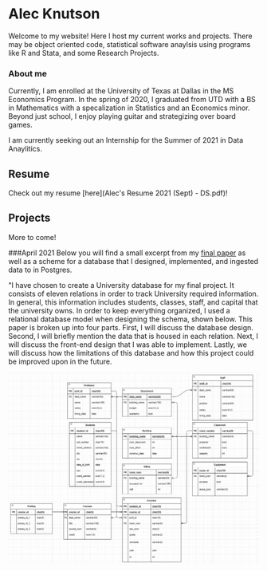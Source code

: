 # Alec Knutson

Welcome to my website! Here I host my current works and projects. There may be object oriented code, statistical software anaylsis using programs like R and Stata, and some Research Projects.

### About me
Currently, I am enrolled at the University of Texas at Dallas in the MS Economics Program.  In the spring of 2020, I graduated from UTD with a BS in Mathematics with a specalization in Statistics and an Economics minor.  Beyond just school, I enjoy playing guitar and strategizing over board games.

I am currently seeking out an Internship for the Summer of 2021 in Data Anaylitics.

## Resume
Check out my resume [here](Alec's Resume 2021 (Sept) - DS.pdf)!


## Projects
More to come!


###April 2021
Below you will find a small excerpt from my [final paper](alecknutson_finalproject (Info Managment Spring 2021.pdf)) as well as a scheme for a database that I designed, implemented, and ingested data to in Postgres.

"I have chosen to create a University database for my final project.  It consists of eleven relations in order to track University required information.  In general, this information includes students, classes, staff, and capital that the university owns.  In order to keep everything organized, I used a relational database model when designing the schema, shown below.  This paper is broken up into four parts.  First, I will discuss the database design.  Second, I will briefly mention the data that is housed in each relation.  Next, I will discuss the front-end design that I was able to implement.  Lastly, we will discuss how the limitations of this database and how this project could be improved upon in the future.

<img src="v6.PNG" alt="drawing" width="600"/>
